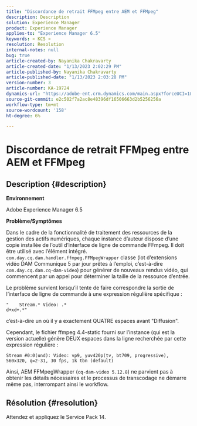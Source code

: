 ```yaml
---
title: "Discordance de retrait FFMpeg entre AEM et FFMpeg"
description: Description
solution: Experience Manager
product: Experience Manager
applies-to: "Experience Manager 6.5"
keywords: « KCS »
resolution: Resolution
internal-notes: null
bug: true
article-created-by: Nayanika Chakravarty
article-created-date: "1/13/2023 2:02:29 PM"
article-published-by: Nayanika Chakravarty
article-published-date: "1/13/2023 2:03:28 PM"
version-number: 3
article-number: KA-19724
dynamics-url: "https://adobe-ent.crm.dynamics.com/main.aspx?forceUCI=1&pagetype=entityrecord&etn=knowledgearticle&id=b5fe24ea-4a93-ed11-aad1-6045bd006c82"
source-git-commit: e2c502f7a2ac8e48396df16506663d2b5256256a
workflow-type: tm+mt
source-wordcount: '158'
ht-degree: 6%

---
```


# Discordance de retrait FFMpeg entre AEM et FFMpeg

## Description {#description}


<b>Environnement</b>

Adobe Experience Manager 6.5

<b>Problème/Symptômes</b>

Dans le cadre de la fonctionnalité de traitement des ressources de la gestion des actifs numériques, chaque instance d’auteur dispose d’une copie installée de l’outil d’interface de ligne de commande FFmpeg. Il doit être utilisé avec l’élément intégré. `com.day.cq.dam.handler.ffmpeg.FFMpegWrapper` classe (lot d’extensions vidéo DAM Communique 5 par jour prêtes à l’emploi, c’est-à-dire `com.day.cq.dam.cq-dam-video`) pour générer de nouveaux rendus vidéo, qui commencent par un appel pour déterminer la taille de la ressource d’entrée.

Le problème survient lorsqu’il tente de faire correspondre la sortie de l’interface de ligne de commande à une expression régulière spécifique :


```
"    Stream.* Video: .*
d+xd+.*"
```


c’est-à-dire un où il y a exactement QUATRE espaces avant &quot;Diffusion&quot;.

Cependant, le fichier ffmpeg 4.4-static fourni sur l’instance (qui est la version actuelle) génère DEUX espaces dans la ligne recherchée par cette expression régulière :


```
Stream #0:0(und): Video: vp9, yuv420p(tv, bt709, progressive), 560x320, q=2-31, 30 fps, 1k tbn (default)
```


Ainsi, AEM FFMpegWrapper (`cq-dam-video 5.12.8`) ne parvient pas à obtenir les détails nécessaires et le processus de transcodage ne démarre même pas, interrompant ainsi le workflow.


## Résolution {#resolution}


Attendez et appliquez le Service Pack 14.
